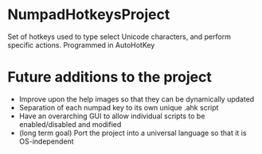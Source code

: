 # NumpadHotkeysProject
Set of hotkeys used to type select Unicode characters, and perform specific actions. Programmed in AutoHotKey

# Future additions to the project
- Improve upon the help images so that they can be dynamically updated
- Separation of each numpad key to its own unique .ahk script
- Have an overarching GUI to allow individual scripts to be enabled/disabled and modified
- (long term goal) Port the project into a universal language so that it is OS-independent
